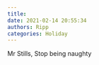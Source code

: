 ```yaml
---
title: 
date: 2021-02-14 20:55:34
authors: Ripp
categories: Holiday
---
```


 Mr Stills, 
Stop being naughty